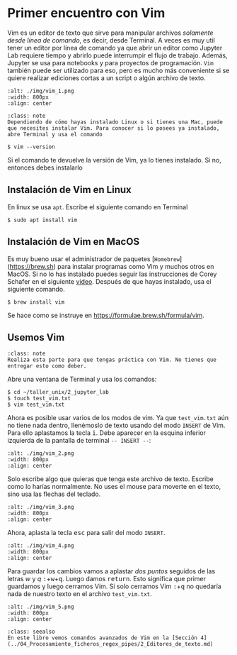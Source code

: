 # Primer encuentro con Vim
Vim es un editor de texto que sirve para manipular archivos *solamente desde línea de comando*, es decir, desde Terminal. A veces es muy util tener un editor por línea de comando ya que abrir un editor como Jupyter Lab requiere tiempo y abrirlo puede interrumpir el flujo de trabajo. Además, Jupyter se usa para notebooks y para proyectos de programación. `Vim` también puede ser utilizado para eso, pero es mucho más conveniente si se quiere realizar ediciones cortas a un script o algún archivo de texto.

```{image} ./img/vim_1.png
:alt: ./img/vim_1.png
:width: 800px
:align: center
```

```{admonition} Nota
:class: note
Dependiendo de cómo hayas instalado Linux o si tienes una Mac, puede que necesites instalar Vim. Para conocer si lo posees ya instalado, abre Terminal y usa el comando
```


```shell
$ vim --version
```
Si el comando te devuelve la versión de Vim, ya lo tienes instalado. Si no, entonces debes instalarlo

## Instalación de Vim en Linux
En linux se usa `apt`. Escribe el siguiente comando en Terminal

```shell
$ sudo apt install vim
```

## Instalación de Vim en MacOS
Es muy bueno usar el administrador de paquetes [`Homebrew`] (https://brew.sh) para instalar programas como Vim y muchos otros en MacOS. Si no lo has instalado puedes seguir las instrucciones de Corey Schafer
en el siguiente [video](https://www.youtube.com/watch?v=SELYgZvAZbU). Después de que hayas instalado, usa el siguiente comando.
```shell
$ brew install vim
```
Se hace como se instruye en <https://formulae.brew.sh/formula/vim>.

## Usemos Vim

```{admonition} Nota
:class: note
Realiza esta parte para que tengas práctica con Vim. No tienes que entregar esto como deber.   
```

Abre una ventana de Terminal y usa los comandos:
```shell
$ cd ~/taller_unix/2_jupyter_lab
$ touch test_vim.txt
$ vim test_vim.txt
```
Ahora es posible usar varios de los modos de vim. Ya que `test_vim.txt` aún no tiene nada dentro, llenémoslo de texto usando del modo `INSERT` de Vim. Para ello aplastamos la tecla <kbd>i</kbd>. Debe aparecer en la esquina inferior izquierda de la pantalla de terminal `-- INSERT --`:
```{image} ./img/vim_2.png
:alt: ./img/vim_2.png
:width: 800px
:align: center
```
Solo escribe algo que quieras que tenga este archivo de texto. Escribe como lo harías normalmente. No uses el mouse para moverte en el texto, sino usa las flechas del teclado.
```{image} ./img/vim_3.png
:alt: ./img/vim_3.png
:width: 800px
:align: center
```
Ahora, aplasta la tecla <kbd>esc</kbd> para salir del modo `INSERT`.
```{image} ./img/vim_4.png
:alt: ./img/vim_4.png
:width: 800px
:align: center
```
Para guardar los cambios vamos a aplastar *dos puntos* seguidos de las letras *w* y *q* <kbd>:</kbd>+<kbd>w</kbd>+<kbd>q</kbd>. Luego damos <kbd>return</kbd>. Esto significa que primer guardamos y luego cerramos Vim. Si solo cerramos Vim <kbd>:</kbd>+<kbd>q</kbd> no quedaría nada de nuestro texto en el archivo `test_vim.txt`.
```{image} ./img/vim_5.png
:alt: ./img/vim_5.png
:width: 800px
:align: center
```

```{admonition} Importante
:class: seealso
En este libro vemos comandos avanzados de Vim en la [Sección 4](../04_Procesamiento_ficheros_regex_pipes/2_Editores_de_texto.md)
```